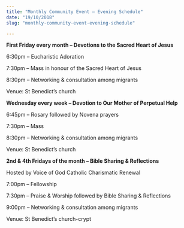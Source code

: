 ```yaml
---
title: "Monthly Community Event – Evening Schedule"
date: "19/10/2018"
slug: "monthly-community-event-evening-schedule"

---
```


**First Friday every month – Devotions to the Sacred Heart of Jesus**

6:30pm – Eucharistic Adoration

7:30pm – Mass in honour of the Sacred Heart of Jesus

8:30pm – Networking & consultation among migrants

Venue: St Benedict’s church

**Wednesday every week – Devotion to Our Mother of Perpetual Help**

6:45pm – Rosary followed by Novena prayers

7:30pm – Mass

8:30pm – Networking & consultation among migrants

Venue: St Benedict’s church

**2nd & 4th Fridays of the month – Bible Sharing & Reflections**

Hosted by Voice of God Catholic Charismatic Renewal

7:00pm – Fellowship

7:30pm – Praise & Worship followed by Bible Sharing & Reflections

9:00pm – Networking & consultation among migrants

Venue: St Benedict’s church-crypt
